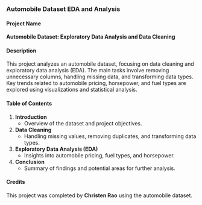 ### Automobile Dataset EDA and Analysis

#### Project Name
**Automobile Dataset: Exploratory Data Analysis and Data Cleaning**

#### Description
This project analyzes an automobile dataset, focusing on data cleaning and exploratory data analysis (EDA). The main tasks involve removing unnecessary columns, handling missing data, and transforming data types. Key trends related to automobile pricing, horsepower, and fuel types are explored using visualizations and statistical analysis.

#### Table of Contents
1. **Introduction**
   - Overview of the dataset and project objectives.
2. **Data Cleaning**
   - Handling missing values, removing duplicates, and transforming data types.
3. **Exploratory Data Analysis (EDA)**
   - Insights into automobile pricing, fuel types, and horsepower.
4. **Conclusion**
   - Summary of findings and potential areas for further analysis.

#### Credits
This project was completed by **Christen Rao** using the automobile dataset.
